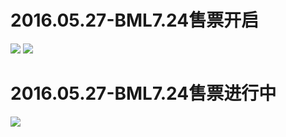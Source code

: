 # 2016.05.27-BML7.24售票开启
![](https://bilicoverimg.github.io/2016/2016.05.27-BML7.24售票开启.png)
![](https://bilicoverimg.github.io/2016/2016.05.27-BML7.24售票开启%28平板截图%29.png)
# 2016.05.27-BML7.24售票进行中
![](https://bilicoverimg.github.io/2016/2016.05.27-BML7.24售票进行中%28平板截图%29.png)
